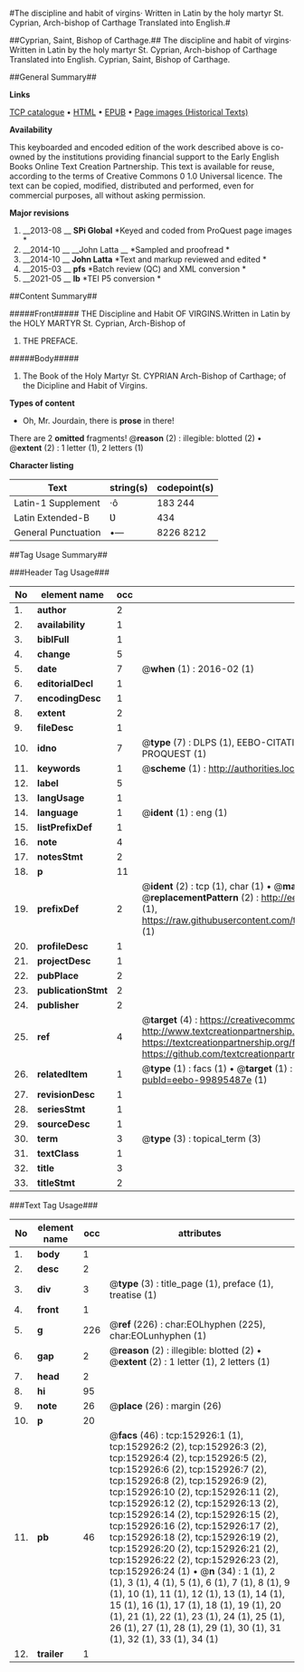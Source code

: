 #The discipline and habit of virgins· Written in Latin by the holy martyr St. Cyprian, Arch-bishop of Carthage Translated into English.#

##Cyprian, Saint, Bishop of Carthage.##
The discipline and habit of virgins· Written in Latin by the holy martyr St. Cyprian, Arch-bishop of Carthage Translated into English.
Cyprian, Saint, Bishop of Carthage.

##General Summary##

**Links**

[TCP catalogue](http://www.ota.ox.ac.uk/tcp/)  • 
[HTML](http://tei.it.ox.ac.uk/tcp/Texts-HTML/free/A81/A81203.html)  • 
[EPUB](http://tei.it.ox.ac.uk/tcp/Texts-EPUB/free/A81/A81203.epub) • 
[Page images (Historical Texts)](https://historicaltexts.jisc.ac.uk/eebo-99895487e)

**Availability**

This keyboarded and encoded edition of the work described above is co-owned by the
    institutions providing financial support to the Early English Books Online Text Creation
    Partnership. This text is available for reuse, according to the terms of  Creative Commons 0 1.0 Universal
    licence. The text can be copied, modified, distributed and performed, even for commercial
    purposes, all without asking permission.

**Major revisions**

1. __2013-08 __ __SPi Global__ *Keyed and coded from ProQuest page images *
1. __2014-10 __ __John Latta __ *Sampled and proofread *
1. __2014-10 __ __John Latta__ *Text and markup reviewed and edited *
1. __2015-03 __ __pfs__ *Batch review (QC) and XML conversion *
1. __2021-05 __ __lb__ *TEI P5 conversion *

##Content Summary##

#####Front#####
THE Discipline and Habit OF VIRGINS.Written in Latin by the HOLY MARTYR St. Cyprian, Arch-Bishop of 
1. THE PREFACE.

#####Body#####

1. The Book of the Holy Martyr St. CYPRIAN Arch-Bishop of Carthage; of the Dicipline and Habit of Virgins.

**Types of content**

  * Oh, Mr. Jourdain, there is **prose** in there!

There are 2 **omitted** fragments! 
 @__reason__ (2) : illegible: blotted (2)  •  @__extent__ (2) : 1 letter (1), 2 letters (1)

**Character listing**


|Text|string(s)|codepoint(s)|
|---|---|---|
|Latin-1 Supplement|·ô|183 244|
|Latin Extended-B|Ʋ|434|
|General Punctuation|•—|8226 8212|

##Tag Usage Summary##

###Header Tag Usage###

|No|element name|occ|attributes|
|---|---|---|---|
|1.|__author__|2||
|2.|__availability__|1||
|3.|__biblFull__|1||
|4.|__change__|5||
|5.|__date__|7| @__when__ (1) : 2016-02 (1)|
|6.|__editorialDecl__|1||
|7.|__encodingDesc__|1||
|8.|__extent__|2||
|9.|__fileDesc__|1||
|10.|__idno__|7| @__type__ (7) : DLPS (1), EEBO-CITATION (1), VID (1), EEBO-PROQUEST (1), STC (2), PROQUEST (1)|
|11.|__keywords__|1| @__scheme__ (1) : http://authorities.loc.gov/ (1)|
|12.|__label__|5||
|13.|__langUsage__|1||
|14.|__language__|1| @__ident__ (1) : eng (1)|
|15.|__listPrefixDef__|1||
|16.|__note__|4||
|17.|__notesStmt__|2||
|18.|__p__|11||
|19.|__prefixDef__|2| @__ident__ (2) : tcp (1), char (1)  •  @__matchPattern__ (2) : ([0-9\-]+):([0-9IVX]+) (1), (.+) (1)  •  @__replacementPattern__ (2) : http://eebo.chadwyck.com/downloadtiff?vid=$1&page=$2 (1), https://raw.githubusercontent.com/textcreationpartnership/Texts/master/tcpchars.xml#$1 (1)|
|20.|__profileDesc__|1||
|21.|__projectDesc__|1||
|22.|__pubPlace__|2||
|23.|__publicationStmt__|2||
|24.|__publisher__|2||
|25.|__ref__|4| @__target__ (4) : https://creativecommons.org/publicdomain/zero/1.0/ (1), http://www.textcreationpartnership.org/docs/. (1), https://textcreationpartnership.org/faq/#faq05 (1), https://github.com/textcreationpartnership (1)|
|26.|__relatedItem__|1| @__type__ (1) : facs (1)  •  @__target__ (1) : https://data.historicaltexts.jisc.ac.uk/view?pubId=eebo-99895487e (1)|
|27.|__revisionDesc__|1||
|28.|__seriesStmt__|1||
|29.|__sourceDesc__|1||
|30.|__term__|3| @__type__ (3) : topical_term (3)|
|31.|__textClass__|1||
|32.|__title__|3||
|33.|__titleStmt__|2||


###Text Tag Usage###

|No|element name|occ|attributes|
|---|---|---|---|
|1.|__body__|1||
|2.|__desc__|2||
|3.|__div__|3| @__type__ (3) : title_page (1), preface (1), treatise (1)|
|4.|__front__|1||
|5.|__g__|226| @__ref__ (226) : char:EOLhyphen (225), char:EOLunhyphen (1)|
|6.|__gap__|2| @__reason__ (2) : illegible: blotted (2)  •  @__extent__ (2) : 1 letter (1), 2 letters (1)|
|7.|__head__|2||
|8.|__hi__|95||
|9.|__note__|26| @__place__ (26) : margin (26)|
|10.|__p__|20||
|11.|__pb__|46| @__facs__ (46) : tcp:152926:1 (1), tcp:152926:2 (2), tcp:152926:3 (2), tcp:152926:4 (2), tcp:152926:5 (2), tcp:152926:6 (2), tcp:152926:7 (2), tcp:152926:8 (2), tcp:152926:9 (2), tcp:152926:10 (2), tcp:152926:11 (2), tcp:152926:12 (2), tcp:152926:13 (2), tcp:152926:14 (2), tcp:152926:15 (2), tcp:152926:16 (2), tcp:152926:17 (2), tcp:152926:18 (2), tcp:152926:19 (2), tcp:152926:20 (2), tcp:152926:21 (2), tcp:152926:22 (2), tcp:152926:23 (2), tcp:152926:24 (1)  •  @__n__ (34) : 1 (1), 2 (1), 3 (1), 4 (1), 5 (1), 6 (1), 7 (1), 8 (1), 9 (1), 10 (1), 11 (1), 12 (1), 13 (1), 14 (1), 15 (1), 16 (1), 17 (1), 18 (1), 19 (1), 20 (1), 21 (1), 22 (1), 23 (1), 24 (1), 25 (1), 26 (1), 27 (1), 28 (1), 29 (1), 30 (1), 31 (1), 32 (1), 33 (1), 34 (1)|
|12.|__trailer__|1||
